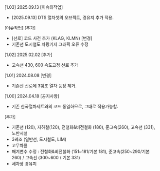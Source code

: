[1.03] 2025.09.13
[이슈외작업]
- [2025.09.13] DTS 열차셋의 오브젝트, 경유지 추가 적용.

[이슈작업]
[추가]
- [선로] 코드 사전 추가 (KLAG, KLMN)
[변경]
- 기존선 도시철도 차량기지 그래픽 오류 수정

[1.02] 2025.02.02
[추가]
- 고속선 430, 600 속도고정 선로 추가

[1.01] 2024.08.08
[변경]
- 기존선 선로에 3궤조 열차 등장 제거.

[1.00] 2024.04.18
[공지사항]
- 기존 한국열차세트와의 코드 동일하므로, 그대로 적용가능함.

[추가]
- 기존선 (120), 지하철(120), 전철화&비전철화 (180), 준고속(260), 고속선 (331), 노반시설
- 3궤조 (일반선, 도시철도, LIM)
- 고무차륜
- 매겨변수 수정 : 전철화&비전철화 (151~181/기본 181), 준고속(250~290/기본 260) / 고속선 (300~600 / 기본 331)
- 세차장 경유지